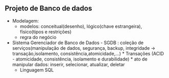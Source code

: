 ## Projeto de Banco de dados
* Modelagem:
   * modelos: conceitual(desenho), lógico(chave estrangeira), físico(tipos e restrições)
   * regra do negócio
* Sistema Gerenciador de Banco de Dados - SGDB : coleção de serviços(manipulação de dados, segurança, backup, integridade -> transação,isolamento, consistência,atomicidade,...)
      * Transações (ACID - atomicidade, consistência, isolamento e durabilidade)
          * ato de manipular dados: inserir, selecionar, atualizar, deletar  
  * Linguagem SQL 
